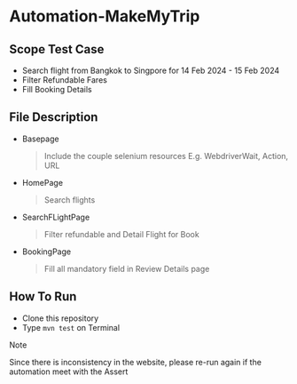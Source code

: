 # Automation-MakeMyTrip

## Scope Test Case
  - Search flight from Bangkok to Singpore for 14 Feb 2024 - 15 Feb 2024
  - Filter Refundable Fares
  - Fill Booking Details

## File Description
  - Basepage
    > Include the couple selenium resources E.g. WebdriverWait, Action, URL
  - HomePage
    > Search flights
  - SearchFLightPage
    > Filter refundable and Detail Flight for Book
  - BookingPage
    > Fill all mandatory field in Review Details page 

## How To Run
  - Clone this repository
  - Type `mvn test` on Terminal

> [!NOTE]
> Since there is inconsistency in the website, please re-run again if the automation meet with the Assert
